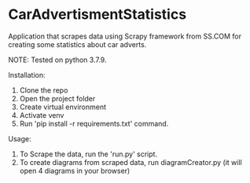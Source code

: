 # CarAdvertismentStatistics

Application that scrapes data using Scrapy framework from SS.COM for creating some statistics about car adverts. 

NOTE: Tested on python 3.7.9.

Installation: 
1) Clone the repo
2) Open the project folder
3) Create virtual environment 
4) Activate venv
5) Run 'pip install -r requirements.txt' command.

Usage:
1) To Scrape the data, run the 'run.py' script.
2) To create diagrams from scraped data, run diagramCreator.py (it will open 4 diagrams in your browser)
